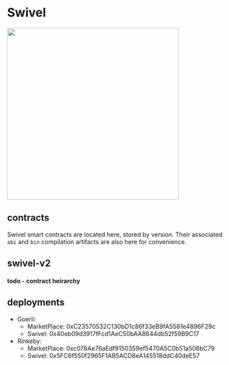 # Swivel

<img src="https://user-images.githubusercontent.com/62613746/111923535-1cddbd00-8a76-11eb-80fa-853acfc789e3.png" width="400px">


## contracts
Swivel smart contracts are located here, stored by version. Their associated `abi` and `bin` compilation artifacts are also here for convenience.

## swivel-v2
#### todo - contract heirarchy 

## deployments
* Goerli:
  * MarketPlace: 0xC23570532C130bD1c86f33eB9fA5581e4896F29c
  * Swivel: 0x40eb09d3917fFcd1AeC50bAA8644db52f59B9C17
* Rinkeby:
  * MarketPlace: 0xc078Ae76aEdf9150359ef5470A5C0b51a508bC79
  * Swivel: 0x5FC6f550f2965F1AB5ACD8eA145518ddC40deE57
